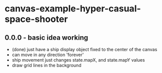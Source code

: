 # canvas-example-hyper-casual-space-shooter


## 0.0.0 - basic idea working
* (done) just have a ship display object fixed to the center of the canvas
* can move in any direction 'forever'
* ship movement just changes state.mapX, and state.mapY values
* draw grid lines in the background